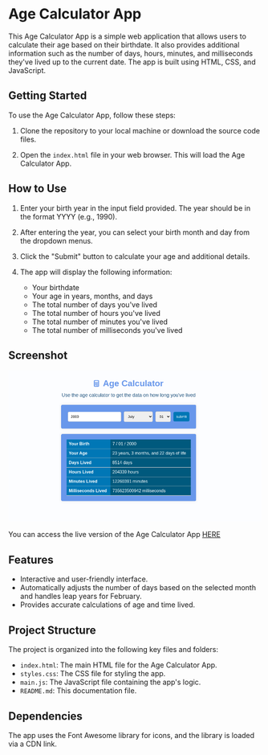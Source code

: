 # Age Calculator App

This Age Calculator App is a simple web application that allows users to calculate their age based on their birthdate. It also provides additional information such as the number of days, hours, minutes, and milliseconds they've lived up to the current date. The app is built using HTML, CSS, and JavaScript.

## Getting Started

To use the Age Calculator App, follow these steps:

1. Clone the repository to your local machine or download the source code files.

2. Open the `index.html` file in your web browser. This will load the Age Calculator App.

## How to Use

1. Enter your birth year in the input field provided. The year should be in the format YYYY (e.g., 1990).

2. After entering the year, you can select your birth month and day from the dropdown menus.

3. Click the "Submit" button to calculate your age and additional details.

4. The app will display the following information:
   - Your birthdate
   - Your age in years, months, and days
   - The total number of days you've lived
   - The total number of hours you've lived
   - The total number of minutes you've lived
   - The total number of milliseconds you've lived

## Screenshot

<div align="center">
    <img src="./img/age-calculator.png" alt="Age calculator image">
</div>

You can access the live version of the Age Calculator App <a href="https://gabrielmassensini.github.io/age-calculator/" target="blank">HERE</a>

## Features

- Interactive and user-friendly interface.
- Automatically adjusts the number of days based on the selected month and handles leap years for February.
- Provides accurate calculations of age and time lived.

## Project Structure

The project is organized into the following key files and folders:

- `index.html`: The main HTML file for the Age Calculator App.
- `styles.css`: The CSS file for styling the app.
- `main.js`: The JavaScript file containing the app's logic.
- `README.md`: This documentation file.

## Dependencies

The app uses the Font Awesome library for icons, and the library is loaded via a CDN link.
